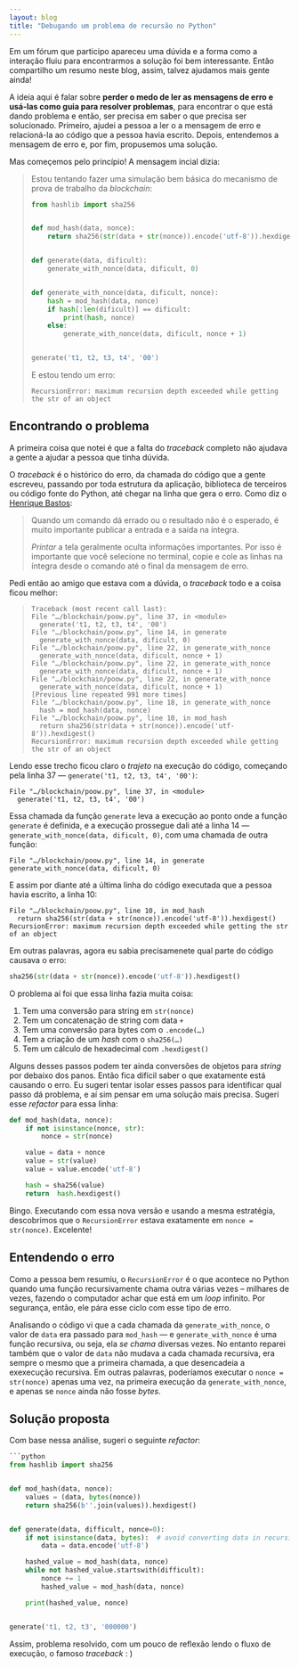 ```yaml
---
layout: blog
title: "Debugando um problema de recursão no Python"
---
```


Em um fórum que participo apareceu uma dúvida e a forma como a interação fluiu para encontrarmos a solução foi bem interessante. Então compartilho um resumo neste blog, assim, talvez ajudamos mais gente ainda!

A ideia aqui é falar sobre **perder o medo de ler as mensagens de erro e usá-las como guia para resolver problemas**, para encontrar o que está dando problema e então, ser precisa em saber o que precisa ser solucionado. Primeiro, ajudei a pessoa a ler o a mensagem de erro e relacioná-la ao código que a pessoa havia escrito. Depois, entendemos a mensagem de erro e, por fim, propusemos uma solução.

Mas começemos pelo princípio! A mensagem incial dizia:

> Estou tentando fazer uma simulação bem básica do mecanismo de prova de trabalho da _blockchain_:
>
> ```python
> from hashlib import sha256
>
>
> def mod_hash(data, nonce):
>     return sha256(str(data + str(nonce)).encode('utf-8')).hexdigest()
>
>
> def generate(data, dificult):
>     generate_with_nonce(data, dificult, 0)
>
>
> def generate_with_nonce(data, dificult, nonce):
>     hash = mod_hash(data, nonce)
>     if hash[:len(dificult)] == dificult:
>         print(hash, nonce)
>     else:
>         generate_with_nonce(data, dificult, nonce + 1)
>
>
> generate('t1, t2, t3, t4', '00')
> ```
>
> E estou tendo um erro:
>
> ```
> RecursionError: maximum recursion depth exceeded while getting the str of an object
> ```

## Encontrando o problema

A primeira coisa que notei é que a falta do _traceback_ completo não ajudava a gente a ajudar a pessoa que tinha dúvida.

O _traceback_ é o histórico do erro, da chamada do código que a gente escreveu, passando por toda estrutura da aplicação, biblioteca de terceiros ou código fonte do Python, até chegar na linha que gera o erro. Como diz o [Henrique Bastos](https://henriquebastos.net):

> Quando um comando dá errado ou o resultado não é o esperado, é muito importante publicar a entrada e a saída na íntegra.
> 
> _Printar_ a tela geralmente oculta informações importantes. Por isso é importante que você selecione no terminal, copie e cole as linhas na íntegra desde o comando até o final da mensagem de erro.

Pedi então ao amigo que estava com a dúvida, o _traceback_ todo e a coisa ficou melhor:

> ```
> Traceback (most recent call last):
> File "…/blockchain/poow.py", line 37, in <module>
>   generate('t1, t2, t3, t4', '00')
> File "…/blockchain/poow.py", line 14, in generate
>   generate_with_nonce(data, dificult, 0)
> File "…/blockchain/poow.py", line 22, in generate_with_nonce
>   generate_with_nonce(data, dificult, nonce + 1)
> File "…/blockchain/poow.py", line 22, in generate_with_nonce
>   generate_with_nonce(data, dificult, nonce + 1)
> File "…/blockchain/poow.py", line 22, in generate_with_nonce
>   generate_with_nonce(data, dificult, nonce + 1)
> [Previous line repeated 991 more times]
> File "…/blockchain/poow.py", line 18, in generate_with_nonce
>   hash = mod_hash(data, nonce)
> File "…/blockchain/poow.py", line 10, in mod_hash
>   return sha256(str(data + str(nonce)).encode('utf-8')).hexdigest()
> RecursionError: maximum recursion depth exceeded while getting the str of an object
> ```

Lendo esse trecho ficou claro o _trajeto_ na execução do código, começando pela linha 37 — `generate('t1, t2, t3, t4', '00')`:

```
File "…/blockchain/poow.py", line 37, in <module>
  generate('t1, t2, t3, t4', '00')
```

Essa chamada da função `generate` leva a execução ao ponto onde a função `generate` é definida, e a execução prossegue dali até a linha 14 — `generate_with_nonce(data, dificult, 0)`, com uma chamada de outra função:

```
File "…/blockchain/poow.py", line 14, in generate
generate_with_nonce(data, dificult, 0)
```

E assim por diante até a última linha do código executada que a pessoa havia escrito, a linha 10:


```
File "…/blockchain/poow.py", line 10, in mod_hash
  return sha256(str(data + str(nonce)).encode('utf-8')).hexdigest()
RecursionError: maximum recursion depth exceeded while getting the str of an object
```

Em outras palavras, agora eu sabia precisamenete qual parte do código causava o erro:

```python
sha256(str(data + str(nonce)).encode('utf-8')).hexdigest()
```

O problema aí foi que essa linha fazia muita coisa:

1. Tem uma conversão para string em `str(nonce)`
1. Tem um concatenação de string com data `+`
1. Tem uma conversão para bytes com o `.encode(…)`
1. Tem a criação de um _hash_ com o `sha256(…)`
1. Tem um cálculo de hexadecimal com `.hexdigest()`

Alguns desses passos podem ter ainda conversões de objetos para _string_ por debaixo dos panos. Então fica difícil saber o que exatamente está causando o erro. Eu sugeri tentar isolar esses passos para identificar qual passo dá problema, e aí sim pensar em uma solução mais precisa. Sugeri esse _refactor_ para essa linha:

```python
def mod_hash(data, nonce):
    if not isinstance(nonce, str):
        nonce = str(nonce)

    value = data + nonce
    value = str(value)
    value = value.encode('utf-8')

    hash = sha256(value)
    return  hash.hexdigest()
```

Bingo. Executando com essa nova versão e usando a mesma estratégia, descobrimos que o `RecursionError` estava exatamente em `nonce = str(nonce)`. Excelente!

## Entendendo o erro

Como a pessoa bem resumiu, o `RecursionError` é o que acontece no Python quando uma função recursivamente chama outra várias vezes – milhares de vezes, fazendo o computador achar que está em um _loop_ infinito. Por segurança, então, ele pára esse ciclo com esse tipo de erro.

Analisando o código vi que a cada chamada da `generate_with_nonce`, o valor de `data` era passado para `mod_hash` — e `generate_with_nonce` é uma função recursiva, ou seja, ela _se chama_ diversas vezes. No entanto reparei também que o valor de `data` não mudava a cada chamada recursiva, era sempre o mesmo que a primeira chamada, a que desencadeia a exexecução recursiva. Em outras palavras, poderíamos executar o `nonce = str(nonce)` apenas uma vez, na primeira execução da `generate_with_nonce`, e apenas se `nonce` ainda não fosse _bytes_.

## Solução proposta

Com base nessa análise, sugeri o seguinte _refactor_:

```python
```python
from hashlib import sha256


def mod_hash(data, nonce):
    values = (data, bytes(nonce))
    return sha256(b''.join(values)).hexdigest()


def generate(data, difficult, nonce=0):
    if not isinstance(data, bytes):  # avoid converting data in recursive calls
        data = data.encode('utf-8')

    hashed_value = mod_hash(data, nonce)
    while not hashed_value.startswith(difficult):
        nonce += 1
        hashed_value = mod_hash(data, nonce)

    print(hashed_value, nonce)


generate('t1, t2, t3', '000000')
```


Assim, problema resolvido, com um pouco de reflexão lendo o fluxo de execução, o famoso _traceback_ : )

